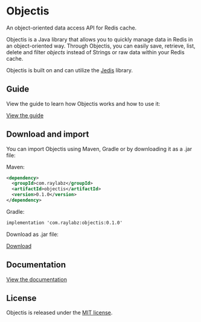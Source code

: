 # Objectis
An object-oriented data access API for Redis cache.

Objectis is a Java library that allows you to quickly manage data in Redis in an object-oriented way.
Through Objectis, you can easily save, retrieve, list, delete and filter _objects_ instead of Strings
or raw data within your Redis cache.

Objectis is built on and can utilize the [Jedis](https://github.com/redis/jedis) library.

## Guide

View the guide to learn how Objectis works and how to use it:

[View the guide](https://raylabz.github.io/objectis/)

## Download and import

You can import Objectis using Maven, Gradle or by downloading it as a .jar file:

Maven:

```xml
<dependency>
  <groupId>com.raylabz</groupId>
  <artifactId>objectis</artifactId>
  <version>0.1.0</version>
</dependency>
```

Gradle:
```xml
implementation 'com.raylabz:objectis:0.1.0'
```

Download as .jar file:

[Download](https://oss.sonatype.org/service/local/artifact/maven/redirect?r=releases&g=com.raylabz&a=objectis&v=0.1.0&e=jar)

## Documentation

[View the documentation](https://raylabz.github.io/objectis/docs/javadoc)

## License
Objectis is released under the [MIT license](https://github.com/RayLabz/objectis/blob/master/LICENSE).